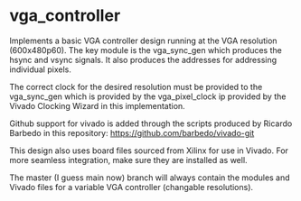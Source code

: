 # vga_controller

Implements a basic VGA controller design running at the VGA resolution (600x480p60). The key module is the vga_sync_gen which produces the hsync and vsync signals. It also produces the addresses for addressing individual pixels.

The correct clock for the desired resolution must be provided to the vga_sync_gen which is provided by the vga_pixel_clock ip provided by the Vivado Clocking Wizard in this implementation.

Github support for vivado is added through the scripts produced by Ricardo Barbedo in this repository: https://github.com/barbedo/vivado-git

This design also uses board files sourced from Xilinx for use in Vivado. For more seamless integration, make sure they are installed as well.

The master (I guess main now) branch will always contain the modules and Vivado files for a variable VGA controller (changable resolutions).
